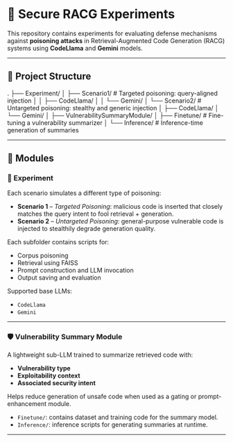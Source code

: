 # 🔬 Secure RACG Experiments

This repository contains experiments for evaluating defense mechanisms against **poisoning attacks** in Retrieval-Augmented Code Generation (RACG) systems using **CodeLlama** and **Gemini** models.

---

## 📁 Project Structure

.
├── Experiment/
│ ├── Scenario1/ # Targeted poisoning: query-aligned injection
│ │ ├── CodeLlama/
│ │ └── Gemini/
│ └── Scenario2/ # Untargeted poisoning: stealthy and generic injection
│ ├── CodeLlama/
│ └── Gemini/
│
├── VulnerabilitySummaryModule/
│ ├── Finetune/ # Fine-tuning a vulnerability summarizer
│ └── Inference/ # Inference-time generation of summaries

---

## 📘 Modules

### 🧪 Experiment

Each scenario simulates a different type of poisoning:

- **Scenario 1** – *Targeted Poisoning*: malicious code is inserted that closely matches the query intent to fool retrieval + generation.
- **Scenario 2** – *Untargeted Poisoning*: general-purpose vulnerable code is injected to stealthily degrade generation quality.

Each subfolder contains scripts for:
- Corpus poisoning
- Retrieval using FAISS
- Prompt construction and LLM invocation
- Output saving and evaluation

Supported base LLMs:
- `CodeLlama`
- `Gemini`

---

### 🛡️ Vulnerability Summary Module

A lightweight sub-LLM trained to summarize retrieved code with:
- **Vulnerability type**
- **Exploitability context**
- **Associated security intent**

Helps reduce generation of unsafe code when used as a gating or prompt-enhancement module.

- `Finetune/`: contains dataset and training code for the summary model.
- `Inference/`: inference scripts for generating summaries at runtime.

---
